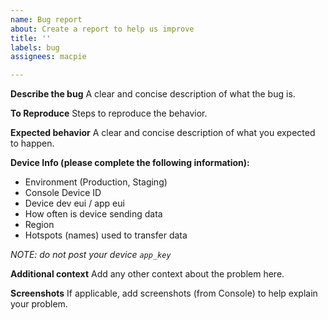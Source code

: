 ```yaml
---
name: Bug report
about: Create a report to help us improve
title: ''
labels: bug
assignees: macpie

---
```


**Describe the bug**
A clear and concise description of what the bug is.

**To Reproduce**
Steps to reproduce the behavior.

**Expected behavior**
A clear and concise description of what you expected to happen.

**Device Info (please complete the following information):**
 - Environment (Production, Staging) 
 - Console Device ID
 - Device dev eui / app eui
 - How often is device sending data
 - Region
 - Hotspots (names) used to transfer data

*NOTE: do not post your device `app_key`*

**Additional context**
Add any other context about the problem here.

**Screenshots**
If applicable, add screenshots (from Console) to help explain your problem.
